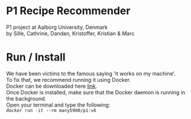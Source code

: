 # P1 Recipe Recommender
P1 project at Aalborg University, Denmark </br>
by Sille, Cathrine, Dandan, Kristoffer, Kristian & Marc

# Run / Install
We have been victims to the famous saying 'it works on my machine'. </br>
To fix that, we recommend running it using Docker. </br>
Docker can be downloaded here [link](https://www.docker.com/products/docker-desktop/). </br>
Once Docker is installed, make sure that the Docker daemon is running in the background. </br>
Open your terminal and type the following: </br>
`docker run -it --rm many5900/p1:v6`
